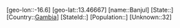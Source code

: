 ﻿---
location: [13.46667,-16.6]
type: City
tags:
- geo/City


SpocWebEntityId: 35931
isDeleted: false
confidential: public

---
[geo-lon::-16.6]
[geo-lat::13.46667]
[name::Banjul]
[State::]
[Country::[Gambia](geo/Continent/Africa/Gambia.md)]
[StateId::]
[Population::]
[Unknown::32]

